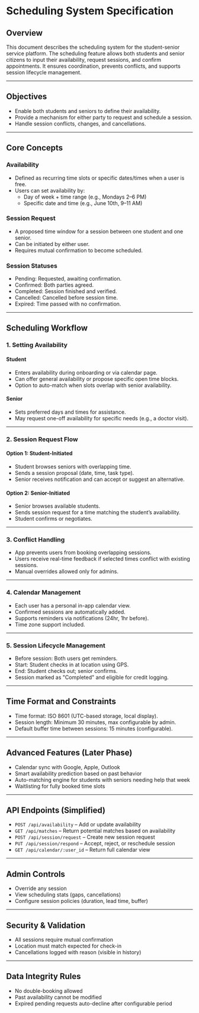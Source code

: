 # Scheduling System Specification

## Overview

This document describes the scheduling system for the student-senior service platform. The scheduling feature allows both students and senior citizens to input their availability, request sessions, and confirm appointments. It ensures coordination, prevents conflicts, and supports session lifecycle management.

---

## Objectives
- Enable both students and seniors to define their availability.
- Provide a mechanism for either party to request and schedule a session.
- Handle session conflicts, changes, and cancellations.
---

## Core Concepts

### Availability
- Defined as recurring time slots or specific dates/times when a user is free.
- Users can set availability by:
  - Day of week + time range (e.g., Mondays 2–6 PM)
  - Specific date and time (e.g., June 10th, 9–11 AM)

### Session Request
- A proposed time window for a session between one student and one senior.
- Can be initiated by either user.
- Requires mutual confirmation to become scheduled.

### Session Statuses
- Pending: Requested, awaiting confirmation.
- Confirmed: Both parties agreed.
- Completed: Session finished and verified.
- Cancelled: Cancelled before session time.
- Expired: Time passed with no confirmation.

---

## Scheduling Workflow

### 1. Setting Availability

#### Student
- Enters availability during onboarding or via calendar page.
- Can offer general availability or propose specific open time blocks.
- Option to auto-match when slots overlap with senior availability.

#### Senior
- Sets preferred days and times for assistance.
- May request one-off availability for specific needs (e.g., a doctor visit).

---

### 2. Session Request Flow

#### Option 1: Student-Initiated
- Student browses seniors with overlapping time.
- Sends a session proposal (date, time, task type).
- Senior receives notification and can accept or suggest an alternative.

#### Option 2: Senior-Initiated
- Senior browses available students.
- Sends session request for a time matching the student’s availability.
- Student confirms or negotiates.
---
### 3. Conflict Handling

- App prevents users from booking overlapping sessions.
- Users receive real-time feedback if selected times conflict with existing sessions.
- Manual overrides allowed only for admins.

---

### 4. Calendar Management

- Each user has a personal in-app calendar view.
- Confirmed sessions are automatically added.
- Supports reminders via notifications (24hr, 1hr before).
- Time zone support included.

---

### 5. Session Lifecycle Management

- Before session: Both users get reminders.
- Start: Student checks in at location using GPS.
- End: Student checks out; senior confirms.
- Session marked as "Completed" and eligible for credit logging.

---

## Time Format and Constraints

- Time format: ISO 8601 (UTC-based storage, local display).
- Session length: Minimum 30 minutes, max configurable by admin.
- Default buffer time between sessions: 15 minutes (configurable).

---

## Advanced Features (Later Phase)

- Calendar sync with Google, Apple, Outlook
- Smart availability prediction based on past behavior
- Auto-matching engine for students with seniors needing help that week
- Waitlisting for fully booked time slots

---

## API Endpoints (Simplified)

- `POST /api/availability` – Add or update availability
- `GET /api/matches` – Return potential matches based on availability
- `POST /api/session/request` – Create new session request
- `PUT /api/session/respond` – Accept, reject, or reschedule session
- `GET /api/calendar/:user_id` – Return full calendar view

---

## Admin Controls

- Override any session
- View scheduling stats (gaps, cancellations)
- Configure session policies (duration, lead time, buffer)

---

## Security & Validation

- All sessions require mutual confirmation
- Location must match expected for check-in
- Cancellations logged with reason (visible in history)

---

## Data Integrity Rules

- No double-booking allowed
- Past availability cannot be modified
- Expired pending requests auto-decline after configurable period

